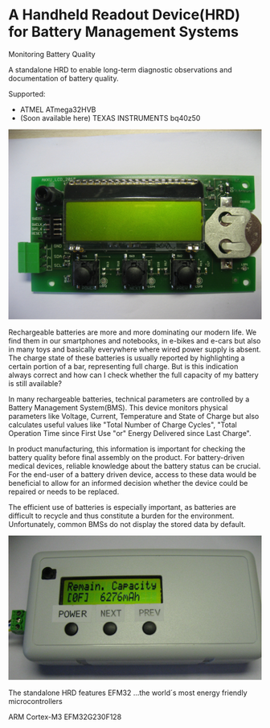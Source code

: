 ﻿# A Handheld Readout Device(HRD) for Battery Management Systems
Monitoring Battery Quality

A standalone HRD to enable long-term diagnostic observations and 
documentation of battery quality.

Supported:

-	ATMEL ATmega32HVB 
- (Soon available here) TEXAS INSTRUMENTS bq40z50

![My image](https://github.com/peterloes/HRD/blob/master/Getting_Started_Tutorial/2_Electronic_board.jpg)

Rechargeable batteries are more and more dominating our modern life.
We find them in our smartphones and notebooks, in e-bikes and e-cars but also in many toys and
basically everywhere where wired power supply is absent.
The charge state of these batteries is usually reported by highlighting a certain portion of a bar, representing full charge.
But is this indication always correct and how can I check whether the full capacity of my battery is still available?

In many rechargeable batteries, technical parameters are controlled by a Battery Management System(BMS).
This device monitors physical parameters like Voltage, Current, Temperature and State of Charge but also
calculates useful values like "Total Number of Charge Cycles", "Total Operation Time since First Use "or"
Energy Delivered since Last Charge".

In product manufacturing, this information is important for checking the battery quality before final assembly
on the product. For battery-driven medical devices, reliable knowledge about the battery status can be crucial.
For the end-user of a battery driven device, access to these data would be beneficial to allow for an informed decision
whether the device could be repaired or needs to be replaced.
 
The efficient use of batteries is especially important, as batteries are difficult to recycle and thus constitute a
burden for the environment. Unfortunately, common BMSs do not display the stored data by default.

![My image](https://github.com/peterloes/HRD/blob/master/Getting_Started_Tutorial/2_Mechanik_HRD.JPG)

The standalone HRD features EFM32 ...the world´s most energy friendly microcontrollers

ARM Cortex-M3 EFM32G230F128

